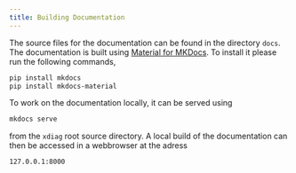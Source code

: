 ```yaml
---
title: Building Documentation
---
```

The source files for the documentation can be found in the directory `docs`. The documentation is built using [Material for MKDocs](https://squidfunk.github.io/mkdocs-material/). To install it please run the following commands,
```bash
pip install mkdocs
pip install mkdocs-material
```

To work on the documentation locally, it can be served using 

```bash
mkdocs serve
```

from the `xdiag` root source directory. A local build of the documentation can then be accessed in a webbrowser at the adress

```
127.0.0.1:8000
```
